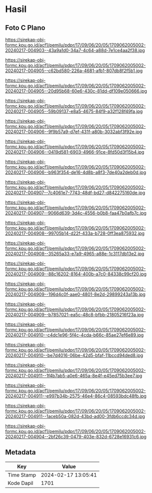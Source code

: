 # Hasil

## Foto C Plano

https://sirekap-obj-formc.kpu.go.id/acf1/pemilu/pdpr/17/09/06/20/05/1709062005002-20240217-004903--43a9a1d0-34a7-4c64-a88d-7e1ce4aa2f38.jpg

https://sirekap-obj-formc.kpu.go.id/acf1/pemilu/pdpr/17/09/06/20/05/1709062005002-20240217-004905--c62bd580-226a-4681-afb1-807db8f2f5b1.jpg

https://sirekap-obj-formc.kpu.go.id/acf1/pemilu/pdpr/17/09/06/20/05/1709062005002-20240217-004905--20d95b68-60e6-430c-81dd-df109e050666.jpg

https://sirekap-obj-formc.kpu.go.id/acf1/pemilu/pdpr/17/09/06/20/05/1709062005002-20240217-004905--59b09137-e8a5-4675-84f9-a32f128f49fa.jpg

https://sirekap-obj-formc.kpu.go.id/acf1/pemilu/pdpr/17/09/06/20/05/1709062005002-20240217-004906--9f9b57a9-d7ef-431f-a80b-3032abf3f92e.jpg

https://sirekap-obj-formc.kpu.go.id/acf1/pemilu/pdpr/17/09/06/20/05/1709062005002-20240217-004906--0419d581-6903-4966-91ce-8fd50d3f15b4.jpg

https://sirekap-obj-formc.kpu.go.id/acf1/pemilu/pdpr/17/09/06/20/05/1709062005002-20240217-004906--b963f354-de16-4d8b-a8f3-7de40a2deb0d.jpg

https://sirekap-obj-formc.kpu.go.id/acf1/pemilu/pdpr/17/09/06/20/05/1709062005002-20240217-004907--7c4061e7-7743-48df-bd27-d842275160de.jpg

https://sirekap-obj-formc.kpu.go.id/acf1/pemilu/pdpr/17/09/06/20/05/1709062005002-20240217-004907--9066d639-3d4c-4556-b0b8-faa47b0afb7c.jpg

https://sirekap-obj-formc.kpu.go.id/acf1/pemilu/pdpr/17/09/06/20/05/1709062005002-20240217-004908--99705b14-d22f-433a-b728-0ff3ea875932.jpg

https://sirekap-obj-formc.kpu.go.id/acf1/pemilu/pdpr/17/09/06/20/05/1709062005002-20240217-004908--35265a33-e7a9-4965-a88e-1c3117db13e2.jpg

https://sirekap-obj-formc.kpu.go.id/acf1/pemilu/pdpr/17/09/06/20/05/1709062005002-20240217-004909--88c16202-8164-400b-a7c0-84338c99cf20.jpg

https://sirekap-obj-formc.kpu.go.id/acf1/pemilu/pdpr/17/09/06/20/05/1709062005002-20240217-004909--196d4c0f-aae0-4801-8e2d-29899243a13b.jpg

https://sirekap-obj-formc.kpu.go.id/acf1/pemilu/pdpr/17/09/06/20/05/1709062005002-20240217-004909--b7857021-ea5c-48c8-bfbb-21805216f23a.jpg

https://sirekap-obj-formc.kpu.go.id/acf1/pemilu/pdpr/17/09/06/20/05/1709062005002-20240217-004910--c4dc1e96-5f4c-4cda-b66c-85ae27ef6e89.jpg

https://sirekap-obj-formc.kpu.go.id/acf1/pemilu/pdpr/17/09/06/20/05/1709062005002-20240217-004910--be7d4016-06be-42d5-bfaf-11bccd94ded8.jpg

https://sirekap-obj-formc.kpu.go.id/acf1/pemilu/pdpr/17/09/06/20/05/1709062005002-20240217-004911--1f4b7ab5-a0e6-465a-8e4f-e45ed75b3ee7.jpg

https://sirekap-obj-formc.kpu.go.id/acf1/pemilu/pdpr/17/09/06/20/05/1709062005002-20240217-004911--e997b34b-2575-46e4-86c4-08593bdc48fb.jpg

https://sirekap-obj-formc.kpu.go.id/acf1/pemilu/pdpr/17/09/06/20/05/1709062005002-20240217-004911--1aceb50a-082d-43bd-ad00-3fdb6ccdc34d.jpg

https://sirekap-obj-formc.kpu.go.id/acf1/pemilu/pdpr/17/09/06/20/05/1709062005002-20240217-004904--2bf26c39-0479-403e-832d-6728e16931c6.jpg


## Metadata

| Key        | Value               |
| ---------- | ------------------- |
| Time Stamp | 2024-02-17 13:05:41 |
| Kode Dapil | 1701                |



